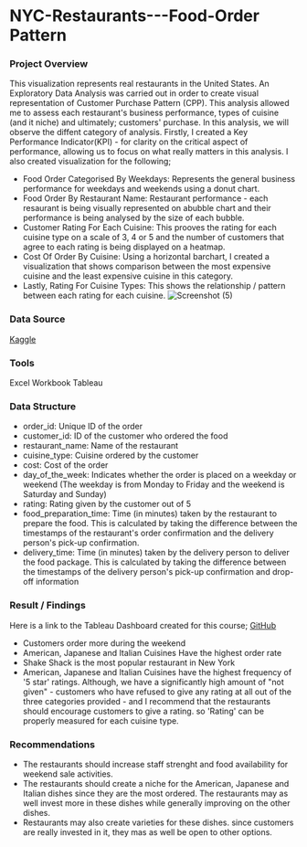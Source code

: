 # NYC-Restaurants---Food-Order Pattern
### Project Overview
This visualization represents real restaurants in the United States. An Exploratory Data Analysis was carried out in order to create visual representation of Customer Purchase Pattern (CPP). This analysis allowed me to assess each restaurant's business performance, types of cuisine (and it niche) and ultimately; customers' purchase. In this analysis, we will observe the diffent category of analysis. Firstly, I created a Key Performance Indicator(KPI) - for clarity on the critical aspect of performance, allowing us to focus on what really matters in this analysis. I also created visualization for the following;
- Food Order Categorised By Weekdays: Represents the general business performance for weekdays and weekends using a donut chart.
- Food Order By Restaurant Name: Restaurant performance - each resaurant is being visually represented on abubble chart and their performance is being analysed by the size of each bubble.
- Customer Rating For Each Cuisine: This prooves the rating for each cuisine type on a scale of 3, 4 or 5 and the number of customers that agree to each rating is being displayed on a heatmap.
- Cost Of Order By Cuisine: Using a horizontal barchart, I created a visualization that shows comparison between the most expensive cuisine and the least expensive cuisine in this category.
- Lastly, Rating For Cuisine Types: This shows the relationship / pattern between each rating for each cuisine.
![Screenshot (5)](https://github.com/NURATBASHIRU/NYC-Restaurants---Food-Order-Pattern/assets/167202411/d8e2050b-4895-4b81-b4a7-8d9bb9738786)

### Data Source
[Kaggle](https://www.kaggle.com/datasets/ahsan81/food-ordering-and-delivery-app-dataset)

### Tools
Excel Workbook
Tableau

### Data Structure
- order_id: Unique ID of the order
- customer_id: ID of the customer who ordered the food
- restaurant_name: Name of the restaurant
- cuisine_type: Cuisine ordered by the customer
- cost: Cost of the order
- day_of_the_week: Indicates whether the order is placed on a weekday or weekend (The weekday is from Monday to Friday and the weekend is Saturday and Sunday)
- rating: Rating given by the customer out of 5
- food_preparation_time: Time (in minutes) taken by the restaurant to prepare the food. This is calculated by taking the difference between the timestamps of the restaurant's order confirmation and the delivery person's pick-up confirmation.
- delivery_time: Time (in minutes) taken by the delivery person to deliver the food package. This is calculated by taking the difference between the timestamps of the delivery person's pick-up confirmation and drop-off information
### Result / Findings
Here is a link to the Tableau Dashboard created for this course; [GitHub](https://public.tableau.com/views/RESTAURANTDATAANALYSIS/Dashboard2?:language=en-US&:sid=&:redirect=auth&:display_count=n&:origin=viz_share_link)
- Customers order more during the weekend
- American, Japanese and Italian Cuisines Have the highest order rate
- Shake Shack is the most popular restaurant in New York
- American, Japanese and Italian Cuisines have the highest frequency of '5 star' ratings. Although, we have a significantly high amount of "not given" - customers who have refused to give any rating at all out of the three categories provided - and I recommend that the restaurants should encourage customers to give a rating. so 'Rating' can be properly measured for each cuisine type.

### Recommendations
- The restaurants should increase staff strenght and food availability for weekend sale activities.
- The restaurants should create a niche for the American, Japanese and Italian dishes since they are the most ordered. The restaurants may as well invest more in these dishes while generally improving on the other dishes.
- Restaurants may also create varieties for these dishes. since customers are really invested in it, they mas as well be open to other options.
